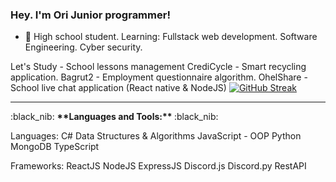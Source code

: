 ### Hey. I'm Ori Junior programmer!

- 🌱 High school student.
Learning: Fullstack web development.
Software Engineering.
Cyber security.

Let's Study - School lessons management
CrediCycle - Smart recycling application.
Bagrut2 - Employment questionnaire algorithm.
OhelShare - School live chat application (React native & NodeJS)
[![GitHub Streak](http://github-readme-streak-stats.herokuapp.com?user=OriCohen05&theme=highcontrast&hide_border=true&date_format=M%20j%5B%2C%20Y%5D)](https://git.io/streak-stats)
<hr/>
<!--[![Top Langs](https://github-readme-stats.vercel.app/api/top-langs/?username=OriCohen05&hide=html,css)](https://github.com/anuraghazra/github-readme-stats)-->
:black_nib:   <b>**Languages and Tools:**  </b>   :black_nib:


Languages:
C# Data Structures & Algorithms
JavaScript - OOP
Python
MongoDB
TypeScript

Frameworks:
ReactJS
NodeJS
ExpressJS
Discord.js
Discord.py
RestAPI


